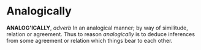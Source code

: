 # Analogically

**ANALOG'ICALLY**, _adverb_ In an analogical manner; by way of similitude, relation or agreement. Thus to reason _analogically_ is to deduce inferences from some agreement or relation which things bear to each other.